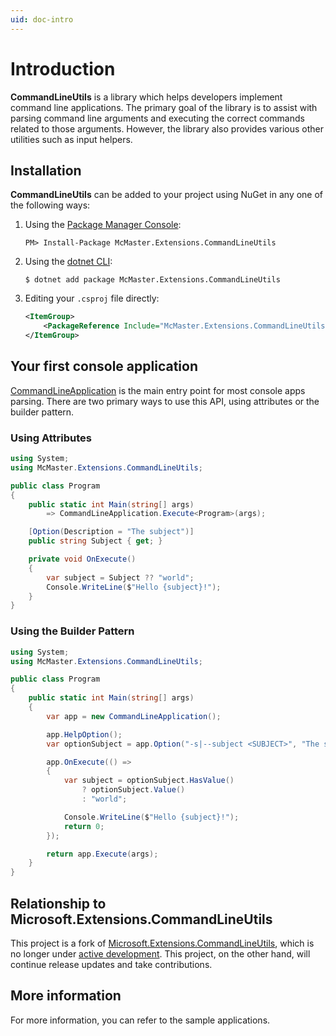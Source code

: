 ```yaml
---
uid: doc-intro
---
```

# Introduction

**CommandLineUtils** is a library which helps developers implement command line applications. The primary goal of the library is to assist with parsing command line arguments and executing the correct commands related to those arguments. However, the library also provides various other utilities such as input helpers.

## Installation

**CommandLineUtils** can be added to your project using NuGet in any one of the following ways:

1. Using the [Package Manager Console](https://docs.microsoft.com/en-us/nuget/quickstart/install-and-use-a-package-in-visual-studio#package-manager-console):

    ```
    PM> Install-Package McMaster.Extensions.CommandLineUtils
    ```

2. Using the [dotnet CLI](https://docs.microsoft.com/en-us/nuget/quickstart/install-and-use-a-package-using-the-dotnet-cli):

    ```
    $ dotnet add package McMaster.Extensions.CommandLineUtils
    ```

3. Editing your `.csproj` file directly:

    ```xml
    <ItemGroup>
        <PackageReference Include="McMaster.Extensions.CommandLineUtils" Version="2.4.0" />
    </ItemGroup>
    ```

## Your first console application

[CommandLineApplication](xref:McMaster.Extensions.CommandLineUtils.CommandLineApplication) is the main entry point for most console apps parsing. There are two primary ways to use this API, using attributes or the builder pattern.

### Using Attributes

```csharp
using System;
using McMaster.Extensions.CommandLineUtils;

public class Program
{
    public static int Main(string[] args)
        => CommandLineApplication.Execute<Program>(args);

    [Option(Description = "The subject")]
    public string Subject { get; }

    private void OnExecute()
    {
        var subject = Subject ?? "world";
        Console.WriteLine($"Hello {subject}!");
    }
}
```

### Using the Builder Pattern

```csharp
using System;
using McMaster.Extensions.CommandLineUtils;

public class Program
{
    public static int Main(string[] args)
    {
        var app = new CommandLineApplication();

        app.HelpOption();
        var optionSubject = app.Option("-s|--subject <SUBJECT>", "The subject", CommandOptionType.SingleValue);

        app.OnExecute(() =>
        {
            var subject = optionSubject.HasValue()
                ? optionSubject.Value()
                : "world";

            Console.WriteLine($"Hello {subject}!");
            return 0;
        });

        return app.Execute(args);
    }
}
```

## Relationship to Microsoft.Extensions.CommandLineUtils

This project is a fork of [Microsoft.Extensions.CommandLineUtils](https://github.com/aspnet/Common), which is no longer under [active development](https://github.com/aspnet/Common/issues/257). This project, on the other hand, will continue release updates and take contributions.

## More information

For more information, you can refer to the sample applications.
